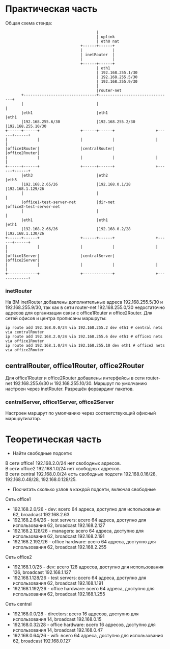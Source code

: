 
# Практическая часть

Общая схема стенда:



                                            |
                                            | uplink
                                            | eth0 nat
                                     +------+------+
                                     |             |
                                     | inetRouter  |
                                     |             |
                                     +------+------+
                                            | eth1
                                            | 192.168.255.1/30
                                            | 192.168.255.5/30
                                            | 192.168.255.9/30
                                            |
                                            |router-net
           +--------------------------------+--------------------------------+
           |                                |                                |
           |eth1                            |eth1                            |eth1
           |192.168.255.6/30                |192.168.255.2/30                |192.168.255.10/30
    +------+------+                  +------+------+                  +------+------+
    |             |                  |             |                  |             |
    |office1Router|                  |centralRouter|                  |office2Router|
    |             |                  |             |                  |             |
    +------+------+                  +------+------+                  +------+------+
           |eth3                            |eth2                            |eth3
           |192.168.2.65/26                 |192.168.0.1/28                  |192.168.1.129/26
           |                                |                                |
           |office1-test-server-net         |dir-net                         |office2-test-server-net
           |                                |                                |
           |eth1                            |eth1                            |eth1
           |192.168.2.66/26                 |192.168.0.2/28                  |192.168.1.130/26
    +------+------+                  +------+------+                  +------+------+
    |             |                  |             |                  |             |
    |office1Server|                  |centralServer|                  |office2Server|
    |             |                  |             |                  |             |
    +-------------+                  +-------------+                  +-------------+


### inetRouter

На ВМ inetRouter добавлены дополнительные адреса 192.168.255.5/30 и 192.168.255.9/30, так как в сети router-net 192.168.255.0/30
недостаточно адресов для организации связи с office1Router и office2Router. Для сетей офисов и центра прописаны маршруты:

    ip route add 192.168.0.0/24 via 192.168.255.2 dev eth1 # central nets via centralRouter
    ip route add 192.168.2.0/24 via 192.168.255.6 dev eth1 # office1 nets via office1Router
    ip route add 192.168.1.0/24 via 192.168.255.10 dev eth1 # office2 nets via office2Router

## centralRouter, office1Router, office2Router

Для office1Router и office2Router добавлены интерфейсы в сети router-net 192.168.255.6/30 и 192.168.255.10/30.
Маршрут по умолчанию настроен через inetRouter.
Разрешён форвардинг пакетов.

### centralServer, office1Server, office2Server

Настроен маршрут по умолчанию через соответствующий офисный маршрутизатор.


# Теоретическая часть
- Найти свободные подсети:  

 В сети office1 192.168.2.0/24 нет свободных адресов.  
 В сети office2 192.168.1.0/24 нет свободных адресов.  
 В сети central 192.168.0.0/24 есть свободные подсети 192.168.0.16/28, 192.168.0.48/28, 192.168.0.128/25.  

- Посчитать сколько узлов в каждой подсети, включая свободные  

 Сеть office1  
  - 192.168.2.0/26 - dev: всего 64 адреса, доступно для использования 62, broadcast 192.168.2.63  
  - 192.168.2.64/26 - test servers: всего 64 адреса, доступно для использования 62, broadcast 192.168.2.127  
  - 192.168.2.128/26 - managers: всего 64 адреса, доступно для использования 62, broadcast 192.168.2.191  
  - 192.168.2.192/26 - office hardware: всего 64 адреса, доступно для использования 62, broadcast 192.168.2.255  

 Сеть office2  
  - 192.168.1.0/25 - dev: всего 128 адресов, доступно для использования 126, broadcast 192.168.1.127  
  - 192.168.1.128/26 - test servers: всего 64 адреса, доступно для использования 62, broadcast 192.168.1.191  
  - 192.168.1.192/26 - office hardware: всего 64 адреса, доступно для использования 62, broadcast 192.168.1.255  

 Сеть central  
  - 192.168.0.0/28 - directors: всего 16 адресов, доступно для использования 14, broadcast 192.168.0.15  
  - 192.168.0.32/28 - office hardware: всего 16 адресов, доступно для использования 14, broadcast 192.168.0.47  
  - 192.168.0.64/26 - wifi: всего 64 адреса, доступно для использования 62, broadcast 192.168.0.127  
